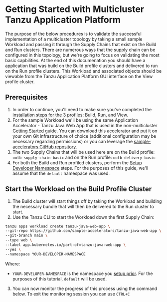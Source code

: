 # Getting Started with Multicluster Tanzu Application Platform 

The purpose of the below procedures is to validate the successful implementation of a multicluster topology by taking a small sample Workload and passing it through the Supply Chains that exist on the Build and Run clusters. There are numerous ways that the supply chain can be configured in this topology, but we're going to focus on validating the most basic capbilities. At the end of this documenation you should have a application that was build on the Build profile clusters and delivered to run on the Run profile clusters. This Workload and associated objects should be viewable from the Tanzu Application Platform GUI interface on the View profile cluster.

## <a id='prerequisites'></a> Prerequisites

1. In order to continue, you'll need to make sure you've completed the [installation steps for the 3 profiles](./installing-multicluster.md): Build, Run, and View. 
2. For the sample Workload we'll be using the same Application Accelerator - Tanzu Java Web App that is used in the non-multicluster [Getting Started](../getting-started.md) guide. You can download this accelerator and put it on your own Git infrastructure of choice (additional configuration may be necessary regarding permissions) or you can leverage the [sample-accelerators GitHub repository](https://github.com/sample-accelerators/tanzu-java-web-app).
3. The two Supply Chains that will be used here are on the Build profile: `ootb-supply-chain-basic` and on the Run profile: `ootb-delivery-basic`
4. For both the Build and Run profiled clusters, perform the [Setup Developer Namespace](../install-components.md#setup) steps. For the purposes of this guide, we'll assume that the `default` namespace was used.

## <a id='build-cluster'></a> Start the Workload on the Build Profile Cluster

1. The Build cluster will start things off by taking the Workload and building the necessary bundle that will then be delivered to the Run cluster to start.
2. Use the Tanzu CLI to start the Workload down the first Supply Chain:

```bash
tanzu apps workload create tanzu-java-web-app \
--git-repo https://github.com/sample-accelerators/tanzu-java-web-app \
--git-branch main \
--type web \
--label app.kubernetes.io/part-of=tanzu-java-web-app \
--yes \
--namespace YOUR-DEVELOPER-NAMESPACE
```

Where:

- `YOUR-DEVELOPER-NAMESPACE` is the namespace you [setup prior](../install-components.md#setup). For the purposes of this tutorial, `default` will be used.

3. You can now monitor the progress of this process using the command below. To exit the monitoring session you can use `CTRL+C`


